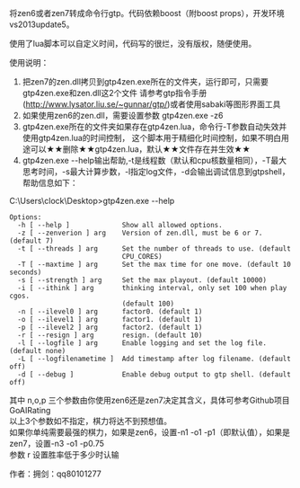 将zen6或者zen7转成命令行gtp。代码依赖boost（附boost props），开发环境vs2013update5。

使用了lua脚本可以自定义时间，代码写的很烂，没有版权，随便使用。

使用说明：

1. 把zen7的zen.dll拷贝到gtp4zen.exe所在的文件夹，运行即可，只需要gtp4zen.exe和zen.dll这2个文件
请参考gtp指令手册(http://www.lysator.liu.se/~gunnar/gtp/)或者使用sabaki等图形界面工具  
2. 如果使用zen6的zen.dll，需要设置参数 gtp4zen.exe -z6
3. gtp4zen.exe所在的文件夹如果存在gtp4zen.lua，命令行-T参数自动失效并使用gtp4zen.lua的时间控制，
这个脚本用于精细化时间控制，如果不明白用途可以★★删除★★gtp4zen.lua，默认★★文件存在并生效★★  
4. gtp4zen.exe --help输出帮助,-t是线程数（默认和cpu核数量相同），-T最大思考时间，-s最大计算步数，-l指定log文件，-d会输出调试信息到gtpshell，帮助信息如下：

C:\Users\clock\Desktop>gtp4zen.exe --help

    Options:
      -h [ --help ]             Show all allowed options.
      -z [ --zenverion ] arg    Version of zen.dll, must be 6 or 7. (default 7)
      -t [ --threads ] arg      Set the number of threads to use. (default
                                CPU_CORES)
      -T [ --maxtime ] arg      Set the max time for one move. (default 10 seconds)
      -s [ --strength ] arg     Set the max playout. (default 10000)
      -i [ --ithink ] arg       thinking interval, only set 100 when play cgos.
                                (default 100)
      -n [ --ilevel0 ] arg      factor0. (default 1)
      -o [ --ilevel1 ] arg      factor1. (default 1)
      -p [ --ilevel2 ] arg      factor2. (default 1)
      -r [ --resign ] arg       resign. (default 10)
      -l [ --logfile ] arg      Enable logging and set the log file. (default none)
      -L [ --logfilenametime ]  Add timestamp after log filename. (default off)
      -d [ --debug ]            Enable debug output to gtp shell. (default off)

其中 n,o,p 三个参数由你使用zen6还是zen7决定其含义，具体可参考Github项目GoAIRating  
以上3个参数如不指定，棋力将达不到预想值。  
如果你单纯需要最强的棋力，如果是zen6，设置-n1 -o1 -p1（即默认值），如果是zen7，设置-n3 -o1 -p0.75  
参数 r 设置胜率低于多少时认输


作者：拥剑：qq80101277